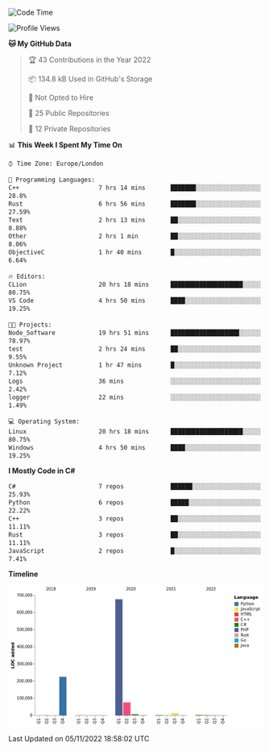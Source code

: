 <!--START_SECTION:waka-->
![Code Time](http://img.shields.io/badge/Code%20Time-368%20hrs%2046%20mins-blue)

![Profile Views](http://img.shields.io/badge/Profile%20Views-0-blue)

**🐱 My GitHub Data** 

> 🏆 43 Contributions in the Year 2022
 > 
> 📦 134.8 kB Used in GitHub's Storage 
 > 
> 🚫 Not Opted to Hire
 > 
> 📜 25 Public Repositories 
 > 
> 🔑 12 Private Repositories  
 > 
📊 **This Week I Spent My Time On** 

```text
⌚︎ Time Zone: Europe/London

💬 Programming Languages: 
C++                      7 hrs 14 mins       ███████░░░░░░░░░░░░░░░░░░   28.8% 
Rust                     6 hrs 56 mins       ███████░░░░░░░░░░░░░░░░░░   27.59% 
Text                     2 hrs 13 mins       ██░░░░░░░░░░░░░░░░░░░░░░░   8.88% 
Other                    2 hrs 1 min         ██░░░░░░░░░░░░░░░░░░░░░░░   8.06% 
ObjectiveC               1 hr 40 mins        █░░░░░░░░░░░░░░░░░░░░░░░░   6.64%

🔥 Editors: 
CLion                    20 hrs 18 mins      ████████████████████░░░░░   80.75% 
VS Code                  4 hrs 50 mins       ████░░░░░░░░░░░░░░░░░░░░░   19.25%

🐱‍💻 Projects: 
Node_Software            19 hrs 51 mins      ███████████████████░░░░░░   78.97% 
test                     2 hrs 24 mins       ██░░░░░░░░░░░░░░░░░░░░░░░   9.55% 
Unknown Project          1 hr 47 mins        █░░░░░░░░░░░░░░░░░░░░░░░░   7.12% 
Logs                     36 mins             ░░░░░░░░░░░░░░░░░░░░░░░░░   2.42% 
logger                   22 mins             ░░░░░░░░░░░░░░░░░░░░░░░░░   1.49%

💻 Operating System: 
Linux                    20 hrs 18 mins      ████████████████████░░░░░   80.75% 
Windows                  4 hrs 50 mins       ████░░░░░░░░░░░░░░░░░░░░░   19.25%

```

**I Mostly Code in C#** 

```text
C#                       7 repos             ██████░░░░░░░░░░░░░░░░░░░   25.93% 
Python                   6 repos             █████░░░░░░░░░░░░░░░░░░░░   22.22% 
C++                      3 repos             ██░░░░░░░░░░░░░░░░░░░░░░░   11.11% 
Rust                     3 repos             ██░░░░░░░░░░░░░░░░░░░░░░░   11.11% 
JavaScript               2 repos             █░░░░░░░░░░░░░░░░░░░░░░░░   7.41%

```


**Timeline**

![Chart not found](https://raw.githubusercontent.com/Jirubizu/Jirubizu/master/charts/bar_graph.png) 


 Last Updated on 05/11/2022 18:58:02 UTC
<!--END_SECTION:waka-->